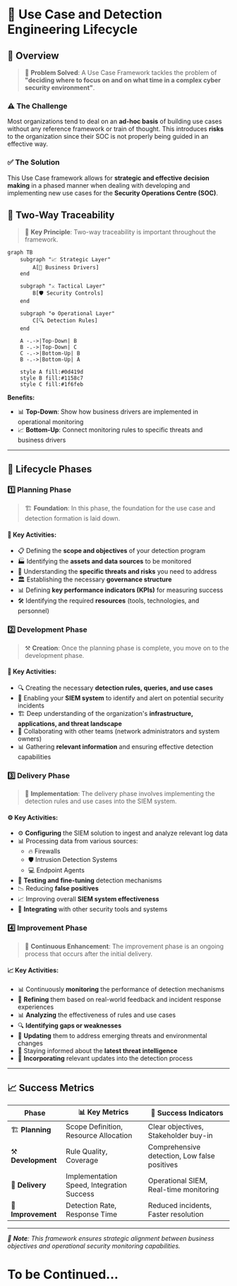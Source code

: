 # 🔄 Use Case and Detection Engineering Lifecycle

## 🚀 Overview

> 🎯 **Problem Solved**: A Use Case Framework tackles the problem of **"deciding where to focus on and on what time in a complex cyber security environment"**.

### ⚠️ The Challenge

Most organizations tend to deal on an **ad-hoc basis** of building use cases without any reference framework or train of thought. This introduces **risks** to the organization since their SOC is not properly being guided in an effective way.

### ✅ The Solution

This Use Case framework allows for **strategic and effective decision making** in a phased manner when dealing with developing and implementing new use cases for the **Security Operations Centre (SOC)**.

## 🔗 Two-Way Traceability

> 🔄 **Key Principle**: Two-way traceability is important throughout the framework.

```mermaid
graph TB
    subgraph "📈 Strategic Layer"
        A[🎯 Business Drivers]
    end
    
    subgraph "⚔️ Tactical Layer"
        B[🛡️ Security Controls]
    end
    
    subgraph "⚙️ Operational Layer"
        C[🔍 Detection Rules]
    end
    
    A -.->|Top-Down| B
    B -.->|Top-Down| C
    C -.->|Bottom-Up| B
    B -.->|Bottom-Up| A
    
    style A fill:#0d419d
    style B fill:#1158c7
    style C fill:#1f6feb
```

**Benefits:**
- 📊 **Top-Down**: Show how business drivers are implemented in operational monitoring
- 📈 **Bottom-Up**: Connect monitoring rules to specific threats and business drivers

---

## 🔄 Lifecycle Phases

### 1️⃣ Planning Phase

> 🏗️ **Foundation**: In this phase, the foundation for the use case and detection formation is laid down.

#### 🎯 Key Activities:
- 📋 Defining the **scope and objectives** of your detection program
- 🏭 Identifying the **assets and data sources** to be monitored  
- 🎯 Understanding the **specific threats and risks** you need to address
- 🏛️ Establishing the necessary **governance structure**
- 📊 Defining **key performance indicators (KPIs)** for measuring success
- 🛠️ Identifying the required **resources** (tools, technologies, and personnel)

### 2️⃣ Development Phase

> ⚒️ **Creation**: Once the planning phase is complete, you move on to the development phase.

#### 🔧 Key Activities:
- 🔍 Creating the necessary **detection rules, queries, and use cases**
- 🚨 Enabling your **SIEM system** to identify and alert on potential security incidents
- 🏗️ Deep understanding of the organization's **infrastructure, applications, and threat landscape**
- 🤝 Collaborating with other teams (network administrators and system owners)
- 📊 Gathering **relevant information** and ensuring effective detection capabilities

### 3️⃣ Delivery Phase

> 🚀 **Implementation**: The delivery phase involves implementing the detection rules and use cases into the SIEM system.

#### ⚙️ Key Activities:
- ⚙️ **Configuring** the SIEM solution to ingest and analyze relevant log data
- 📊 Processing data from various sources:
  - 🔥 Firewalls
  - 🛡️ Intrusion Detection Systems  
  - 💻 Endpoint Agents
- 🧪 **Testing and fine-tuning** detection mechanisms
- 📉 Reducing **false positives**
- 📈 Improving overall **SIEM system effectiveness**
- 🔗 **Integrating** with other security tools and systems

### 4️⃣ Improvement Phase

> 🔄 **Continuous Enhancement**: The improvement phase is an ongoing process that occurs after the initial delivery.

#### 📈 Key Activities:
- 📊 Continuously **monitoring** the performance of detection mechanisms
- 🔧 **Refining** them based on real-world feedback and incident response experiences
- 📊 **Analyzing** the effectiveness of rules and use cases
- 🔍 **Identifying gaps or weaknesses**
- 🔄 **Updating** them to address emerging threats and environmental changes
- 🧠 Staying informed about the **latest threat intelligence**
- 🔄 **Incorporating** relevant updates into the detection process

---

## 📈 Success Metrics

| Phase | 📊 Key Metrics | 🎯 Success Indicators |
|-------|----------------|----------------------|
| 🏗️ **Planning** | Scope Definition, Resource Allocation | Clear objectives, Stakeholder buy-in |
| ⚒️ **Development** | Rule Quality, Coverage | Comprehensive detection, Low false positives |
| 🚀 **Delivery** | Implementation Speed, Integration Success | Operational SIEM, Real-time monitoring |
| 🔄 **Improvement** | Detection Rate, Response Time | Reduced incidents, Faster resolution |

---

*📝 **Note**: This framework ensures strategic alignment between business objectives and operational security monitoring capabilities.*

# To be Continued...
